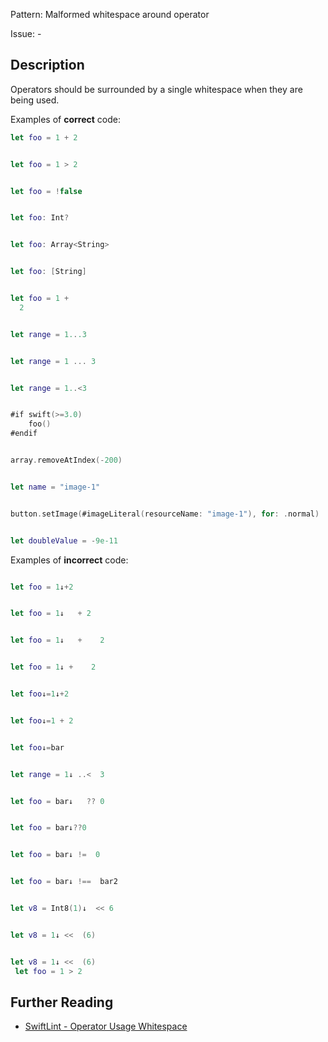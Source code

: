 Pattern: Malformed whitespace around operator

Issue: -

## Description

Operators should be surrounded by a single whitespace when they are being used.

Examples of **correct** code:
```swift
let foo = 1 + 2


let foo = 1 > 2


let foo = !false


let foo: Int?


let foo: Array<String>


let foo: [String]


let foo = 1 + 
  2


let range = 1...3


let range = 1 ... 3


let range = 1..<3


#if swift(>=3.0)
    foo()
#endif


array.removeAtIndex(-200)


let name = "image-1"


button.setImage(#imageLiteral(resourceName: "image-1"), for: .normal)


let doubleValue = -9e-11

```
Examples of **incorrect** code:
```swift

let foo = 1↓+2


let foo = 1↓   + 2


let foo = 1↓   +    2


let foo = 1↓ +    2


let foo↓=1↓+2


let foo↓=1 + 2


let foo↓=bar


let range = 1↓ ..<  3


let foo = bar↓   ?? 0


let foo = bar↓??0


let foo = bar↓ !=  0


let foo = bar↓ !==  bar2


let v8 = Int8(1)↓  << 6


let v8 = 1↓ <<  (6)


let v8 = 1↓ <<  (6)
 let foo = 1 > 2

```

## Further Reading

* [SwiftLint - Operator Usage Whitespace](https://github.com/realm/SwiftLint/blob/master/Rules.md#operator-usage-whitespace)